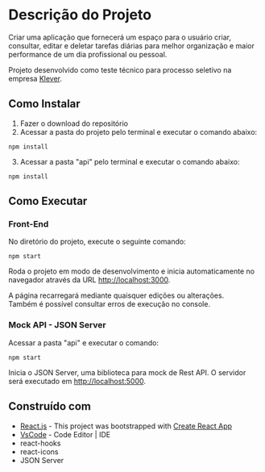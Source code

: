 # Descrição do Projeto

Criar uma aplicação que fornecerá um espaço para o usuário criar, consultar, editar e deletar tarefas diárias para melhor organização e maior performance de um dia profissional ou pessoal. 

Projeto desenvolvido como teste técnico para processo seletivo na empresa [Klever](https://klever.io/).

## Como Instalar 

1. Fazer o download do repositório
2. Acessar a pasta do projeto pelo terminal e executar o comando abaixo:

``npm install``

3. Acessar a pasta "api" pelo terminal e executar o comando abaixo:

``npm install``

## Como Executar

### Front-End

No diretório do projeto, execute o seguinte comando: 

``npm start`` 

Roda o projeto em modo de desenvolvimento e inicia automaticamente no navegador através da URL [http://localhost:3000](http://localhost:3000).

A página recarregará mediante quaisquer edições ou alterações.\
Também é possível consultar erros de execução no console.

### Mock API - JSON Server

Acessar a pasta "api" e executar o comando:

``npm start``

Inicia o JSON Server, uma biblioteca para mock de Rest API. 
O servidor será executado em [http://localhost:5000](http://localhost:5000).

## Construído com

- [React.js](https://github.com/facebook/react) - This project was bootstrapped with [Create React App](https://github.com/facebook/create-react-app)
- [VsCode](https://code.visualstudio.com/) - Code Editor | IDE
- react-hooks
- react-icons
- JSON Server